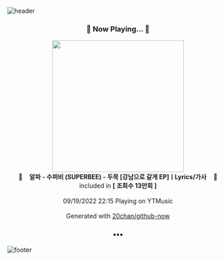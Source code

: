 ![header](https://capsule-render.vercel.app/api?type=wave&height=170&section=header&text=Hi.%20I'm%20SHIFT&fontColor=090707&fontAlignX=45&fontAlignY=65&fontSize=100)

<h3 align="center">🎵 Now Playing... 🎵</h3>
<p align="center">
  <a href="https://music.youtube.com/watch?v=YELOcmhGCe8">
    <img width="300" src="https://i.ytimg.com/vi/YELOcmhGCe8/sddefault.jpg?sqp=-oaymwEWCJADEOEBIAQqCghqEJQEGHgg6AJIWg&rs">
  </a>
  <br>
  🎵&nbsp&nbsp&nbsp <b>알파 - 수퍼비 (SUPERBEE) - 두목 [강남으로 갈게 EP]ㅣLyrics/가사</b> &nbsp&nbsp&nbsp🎵
  <br>
  included in <b>[ 조회수 13만회 ]</b>
  
  <br />
  <br />
  09/19/2022 22:15 Playing on YTMusic
  <br />
  <br />
  Generated with <a href="https://github.com/20chan/github-now">20chan/github-now</a>
</p>

<h3 align="center">•••</h3>

![footer](https://capsule-render.vercel.app/api?type=wave&height=150&section=footer)
